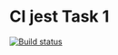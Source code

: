 #  CI jest Task 1

[![Build status](https://ci.appveyor.com/api/projects/status/ykfeyt0uvom3t5ti?svg=true)](https://ci.appveyor.com/project/Pokimonka/testjest)
